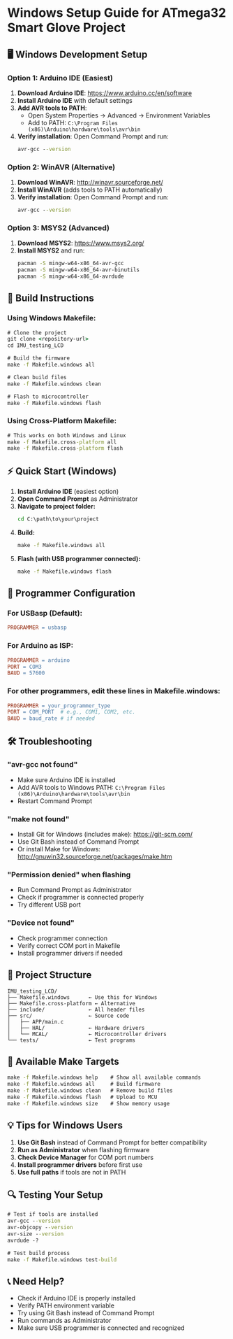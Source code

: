 # Windows Setup Guide for ATmega32 Smart Glove Project

## 🖥️ **Windows Development Setup**

### **Option 1: Arduino IDE (Easiest)**
1. **Download Arduino IDE**: https://www.arduino.cc/en/software
2. **Install Arduino IDE** with default settings
3. **Add AVR tools to PATH**:
   - Open System Properties → Advanced → Environment Variables
   - Add to PATH: `C:\Program Files (x86)\Arduino\hardware\tools\avr\bin`
4. **Verify installation**: Open Command Prompt and run:
   ```cmd
   avr-gcc --version
   ```

### **Option 2: WinAVR (Alternative)**
1. **Download WinAVR**: http://winavr.sourceforge.net/
2. **Install WinAVR** (adds tools to PATH automatically)
3. **Verify installation**: Open Command Prompt and run:
   ```cmd
   avr-gcc --version
   ```

### **Option 3: MSYS2 (Advanced)**
1. **Download MSYS2**: https://www.msys2.org/
2. **Install MSYS2** and run:
   ```bash
   pacman -S mingw-w64-x86_64-avr-gcc
   pacman -S mingw-w64-x86_64-avr-binutils  
   pacman -S mingw-w64-x86_64-avrdude
   ```

## 🔧 **Build Instructions**

### **Using Windows Makefile:**
```cmd
# Clone the project
git clone <repository-url>
cd IMU_testing_LCD

# Build the firmware
make -f Makefile.windows all

# Clean build files
make -f Makefile.windows clean

# Flash to microcontroller
make -f Makefile.windows flash
```

### **Using Cross-Platform Makefile:**
```cmd
# This works on both Windows and Linux
make -f Makefile.cross-platform all
make -f Makefile.cross-platform flash
```

## ⚡ **Quick Start (Windows)**
1. **Install Arduino IDE** (easiest option)
2. **Open Command Prompt** as Administrator
3. **Navigate to project folder:**
   ```cmd
   cd C:\path\to\your\project
   ```
4. **Build:**
   ```cmd
   make -f Makefile.windows all
   ```
5. **Flash (with USB programmer connected):**
   ```cmd  
   make -f Makefile.windows flash
   ```

## 🔌 **Programmer Configuration**

### **For USBasp (Default):**
```makefile
PROGRAMMER = usbasp
```

### **For Arduino as ISP:**
```makefile
PROGRAMMER = arduino
PORT = COM3
BAUD = 57600
```

### **For other programmers, edit these lines in Makefile.windows:**
```makefile
PROGRAMMER = your_programmer_type
PORT = COM_PORT  # e.g., COM1, COM2, etc.
BAUD = baud_rate # if needed
```

## 🛠️ **Troubleshooting**

### **"avr-gcc not found"**
- Make sure Arduino IDE is installed
- Add AVR tools to Windows PATH:
  `C:\Program Files (x86)\Arduino\hardware\tools\avr\bin`
- Restart Command Prompt

### **"make not found"**
- Install Git for Windows (includes make): https://git-scm.com/
- Use Git Bash instead of Command Prompt
- Or install Make for Windows: http://gnuwin32.sourceforge.net/packages/make.htm

### **"Permission denied" when flashing**
- Run Command Prompt as Administrator
- Check if programmer is connected properly
- Try different USB port

### **"Device not found"**
- Check programmer connection
- Verify correct COM port in Makefile
- Install programmer drivers if needed

## 📁 **Project Structure**
```
IMU_testing_LCD/
├── Makefile.windows      ← Use this for Windows
├── Makefile.cross-platform ← Alternative
├── include/              ← All header files
├── src/                  ← Source code
│   ├── APP/main.c
│   ├── HAL/              ← Hardware drivers
│   └── MCAL/             ← Microcontroller drivers
└── tests/                ← Test programs
```

## 🎯 **Available Make Targets**
```cmd
make -f Makefile.windows help    # Show all available commands
make -f Makefile.windows all     # Build firmware
make -f Makefile.windows clean   # Remove build files  
make -f Makefile.windows flash   # Upload to MCU
make -f Makefile.windows size    # Show memory usage
```

## 💡 **Tips for Windows Users**
1. **Use Git Bash** instead of Command Prompt for better compatibility
2. **Run as Administrator** when flashing firmware
3. **Check Device Manager** for COM port numbers
4. **Install programmer drivers** before first use
5. **Use full paths** if tools are not in PATH

## 🔍 **Testing Your Setup**
```cmd
# Test if tools are installed
avr-gcc --version
avr-objcopy --version  
avr-size --version
avrdude -?

# Test build process
make -f Makefile.windows test-build
```

## 📞 **Need Help?**
- Check if Arduino IDE is properly installed
- Verify PATH environment variable
- Try using Git Bash instead of Command Prompt
- Run commands as Administrator
- Make sure USB programmer is connected and recognized
